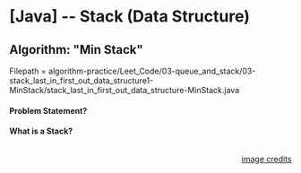 # [Java] -- Stack (Data Structure)
## Algorithm: "Min Stack"

Filepath = algorithm-practice/Leet_Code/03-queue_and_stack/03-stack_last_in_first_out_data_structure1-MinStack/stack_last_in_first_out_data_structure-MinStack.java

#### Problem Statement?

#### What is a Stack?


<!--explain_the_image_here-->
![]()

<div style="text-align: right"> <a href="">image credits</a></div>

